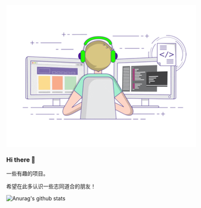 <p align="center">
  <img align="center" src="https://github.com/birdhan/birdhan/raw/master/work.gif"/>
</p>

### Hi there 👋

一些有趣的项目。

希望在此多认识一些志同道合的朋友！

![Anurag's github stats](https://github-readme-stats.vercel.app/api?username=birdhan&hide=contribs,prs)
